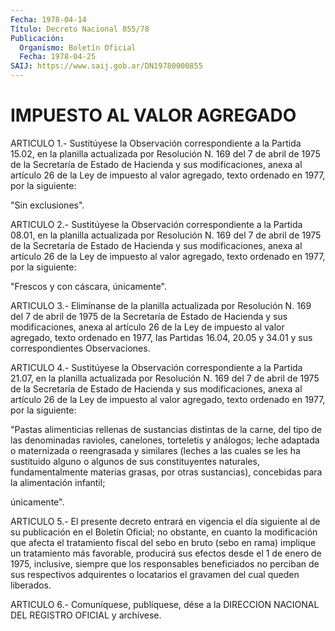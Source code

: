 ```yaml
---
Fecha: 1978-04-14
Título: Decreto Nacional 855/78
Publicación:
  Organismo: Boletín Oficial
  Fecha: 1978-04-25
SAIJ: https://www.saij.gob.ar/DN19780000855
---
```

# IMPUESTO AL VALOR AGREGADO

<a id="1"></a>
ARTICULO  1.-  Sustitúyese la Observación correspondiente a la Partida 15.02, en la  planilla  actualizada  por  Resolución N. 169 del  7  de abril de 1975 de la Secretaría de Estado de  Hacienda  y sus modificaciones,  anexa  al artículo 26 de la Ley de impuesto al valor agregado, texto ordenado  en  1977,  por  la  siguiente:

"Sin exclusiones".

<a id="2"></a>
ARTICULO  2.-  Sustitúyese la Observación correspondiente a la Partida 08.01, en la  planilla  actualizada  por  Resolución N. 169 del  7  de abril de 1975 de la Secretaría de Estado de  Hacienda  y sus modificaciones,  anexa  al artículo 26 de la Ley de impuesto al valor agregado, texto ordenado  en  1977,  por  la  siguiente:

"Frescos y con cáscara, únicamente".

<a id="3"></a>
ARTICULO  3.-  Elimínanse  de  la  planilla  actualizada  por Resolución  N.  169  del  7  de  abril  de 1975 de la Secretaría de Estado de Hacienda y sus modificaciones,  anexa  al  artículo 26 de la Ley de impuesto al valor agregado, texto ordenado en  1977,  las Partidas 16.04, 20.05 y 34.01 y sus correspondientes Observaciones.

<a id="4"></a>
ARTICULO  4.-  Sustitúyese la Observación correspondiente a la Partida 21.07, en la  planilla  actualizada  por  Resolución N. 169 del  7  de abril de 1975 de la Secretaría de Estado de  Hacienda  y sus modificaciones,  anexa  al artículo 26 de la Ley de impuesto al valor agregado, texto ordenado  en  1977,  por  la  siguiente:

"Pastas alimenticias rellenas de sustancias distintas  de la carne, del  tipo  de  las  denominadas  ravioles, canelones, torteletis  y análogos; leche adaptada o maternizada  o  reengrasada  y similares (leches a las cuales se les ha sustituido alguno o algunos  de  sus constituyentes  naturales,  fundamentalmente  materias  grasas, por otras   sustancias),  concebidas  para  la  alimentación  infantil;

únicamente".

<a id="5"></a>
ARTICULO  5.-  El  presente decreto entrará en vigencia el día siguiente al de su publicación  en el Boletín Oficial; no obstante, en  cuanto la modificación que afecta  el  tratamiento  fiscal  del sebo    en  bruto  (sebo  en  rama)  implique  un  tratamiento  más favorable,  producirá  sus  efectos  desde  el  1 de enero de 1975, inclusive,  siempre que los responsables beneficiados  no  perciban de sus respectivos  adquirentes  o  locatarios el gravamen del cual queden liberados.

<a id="6"></a>
ARTICULO  6.-  Comuníquese,  publíquese,  dése  a la DIRECCION NACIONAL DEL REGISTRO OFICIAL y archívese.